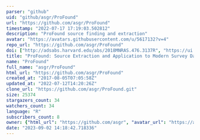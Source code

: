 ```yaml
---
parser: "github"
uid: "github/asgr/ProFound"
url: "https://github.com/asgr/ProFound"
timestamp: "2022-07-17 17:19:03.502812"
description: "ProFound source finding and extraction"
avatar: "https://avatars.githubusercontent.com/u/5617132?v=4"
repo_url: "https://github.com/asgr/ProFound"
doi: ["http://adsabs.harvard.edu/abs/2018MNRAS.476.3137R", "https://ui.adsabs.harvard.edu/abs/2018ascl.soft04006R/abstract"]
title: "ProFound: Source Extraction and Application to Modern Survey Data"
name: "ProFound"
full_name: "asgr/ProFound"
html_url: "https://github.com/asgr/ProFound"
created_at: "2017-08-05T07:05:58Z"
updated_at: "2022-07-12T14:20:26Z"
clone_url: "https://github.com/asgr/ProFound.git"
size: 25374
stargazers_count: 34
watchers_count: 34
language: "R"
subscribers_count: 8
owner: {"html_url": "https://github.com/asgr", "avatar_url": "https://avatars.githubusercontent.com/u/5617132?v=4", "login": "asgr", "type": "User"}
date: "2023-09-02 14:18:42.718336"
---
```

